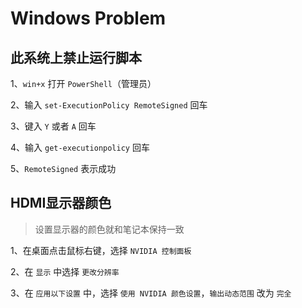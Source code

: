 # Windows Problem

## 此系统上禁止运行脚本

1、`win+x` 打开 `PowerShell`（管理员）

2、输入 `set-ExecutionPolicy RemoteSigned` 回车

3、键入 `Y` 或者 `A` 回车

4、输入 `get-executionpolicy` 回车

5、`RemoteSigned` 表示成功

## HDMI显示器颜色

> 设置显示器的颜色就和笔记本保持一致

1、在桌面点击鼠标右键，选择 `NVIDIA 控制面板`

2、在 `显示` 中选择 `更改分辨率`

3、在 `应用以下设置` 中，选择 `使用 NVIDIA 颜色设置`，`输出动态范围` 改为 `完全`